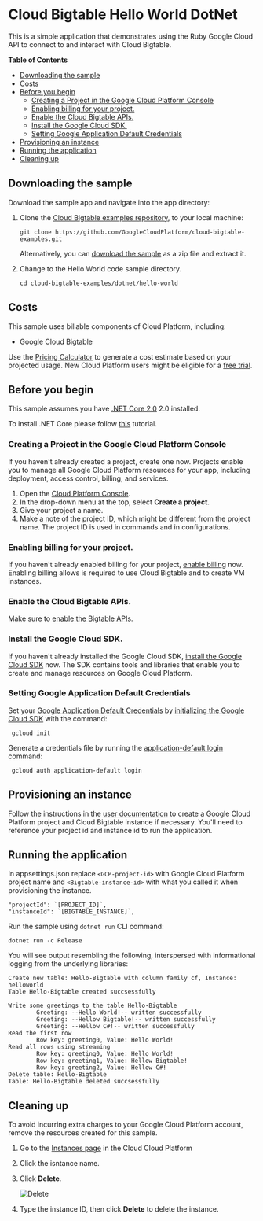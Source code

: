 # Cloud Bigtable Hello World DotNet
 
 This is a simple application that demonstrates using the Ruby Google Cloud
 API to connect to and interact with Cloud Bigtable.
 
 **Table of Contents**
 
 <!-- START doctoc generated TOC please keep comment here to allow auto update -->
 <!-- DON'T EDIT THIS SECTION, INSTEAD RE-RUN doctoc TO UPDATE -->
 
 
 - [Downloading the sample](#downloading-the-sample)
 - [Costs](#costs)
 - [Before you begin](#before-you-begin)
   - [Creating a Project in the Google Cloud Platform Console](#creating-a-project-in-the-google-cloud-platform-console)
   - [Enabling billing for your project.](#enabling-billing-for-your-project)
   - [Enable the Cloud Bigtable APIs.](#enable-the-cloud-bigtable-apis)
   - [Install the Google Cloud SDK.](#install-the-google-cloud-sdk)
   - [Setting Google Application Default Credentials](#setting-google-application-default-credentials)
 - [Provisioning an instance](#provisioning-an-instance)
 - [Running the application](#running-the-application)
 - [Cleaning up](#cleaning-up)
 
 <!-- END doctoc generated TOC please keep comment here to allow auto update -->
 
 
 ## Downloading the sample
 
 Download the sample app and navigate into the app directory:
 
 1.  Clone the [Cloud Bigtable examples repository][github-repo], to your local
     machine:
 
         git clone https://github.com/GoogleCloudPlatform/cloud-bigtable-examples.git
 
     Alternatively, you can [download the sample][github-zip] as a zip file and
     extract it.
 
 2.  Change to the Hello World code sample directory.
 
         cd cloud-bigtable-examples/dotnet/hello-world
 
 [github-repo]: https://github.com/GoogleCloudPlatform/cloud-bigtable-examples
 [github-zip]: https://github.com/GoogleCloudPlatform/cloud-bigtable-examples/archive/master.zip
 
 
 ## Costs
 
 This sample uses billable components of Cloud Platform, including:
 
 +   Google Cloud Bigtable
 
 Use the [Pricing Calculator][bigtable-pricing] to generate a cost estimate
 based on your projected usage.  New Cloud Platform users might be eligible for
 a [free trial][free-trial].
 
 [bigtable-pricing]: https://cloud.google.com/products/calculator/#id=1eb47664-13a2-4be1-9d16-6722902a7572
 [free-trial]: https://cloud.google.com/free-trial
 
 
 ## Before you begin
 
 This sample assumes you have [.NET Core 2.0][.NET Core] 2.0 installed.
 
 [.NET Core]:https://docs.microsoft.com/en-us/dotnet/core/
 
 To install .NET Core please follow [this][this] tutorial.
 
 [this]:https://www.microsoft.com/net/learn/get-started/windows 
 
 ### Creating a Project in the Google Cloud Platform Console
 
 If you haven't already created a project, create one now. Projects enable you to
 manage all Google Cloud Platform resources for your app, including
 deployment,
 access control, billing, and services.
 
 1. Open the [Cloud Platform Console][cloud-console].
 1. In the drop-down menu at the top, select **Create a project**.
 1. Give your project a name.
 1. Make a note of the project ID, which might be different from the project
    name. The project ID is used in commands and in configurations.
 
 [cloud-console]: https://console.cloud.google.com/
 
 ### Enabling billing for your project.
 
 If you haven't already enabled billing for your project, [enable
 billing][enable-billing] now.  Enabling billing allows is required to use
 Cloud Bigtable and to create VM instances.
 
 [enable-billing]: https://console.cloud.google.com/project/_/settings
 
 ### Enable the Cloud Bigtable APIs.
 
 Make sure to [enable the Bigtable APIs][enable-bigtable-api].
 
 [enable-bigtable-api]: https://console.cloud.google.com/apis/library?q=bigtable
 
 ### Install the Google Cloud SDK.
 
 If you haven't already installed the Google Cloud SDK, [install the Google
 Cloud SDK][cloud-sdk] now. The SDK contains tools and libraries that enable you
 to create and manage resources on Google Cloud Platform.
 
 [cloud-sdk]: https://cloud.google.com/sdk/
 
 ### Setting Google Application Default Credentials
 
 Set your [Google Application Default
 Credentials][application-default-credentials] by [initializing the Google Cloud
 SDK][cloud-sdk-init] with the command:
 
     gcloud init
 
 Generate a credentials file by running the [application-default login](https://cloud.google.com/sdk/gcloud/reference/auth/application-default/login) command:
 
     gcloud auth application-default login
 
 [cloud-sdk-init]: https://cloud.google.com/sdk/docs/initializing
 [application-default-credentials]: https://developers.google.com/identity/protocols/application-default-credentials
 
 
 ## Provisioning an instance
 
 Follow the instructions in the [user
 documentation](https://cloud.google.com/bigtable/docs/creating-instance) to
 create a Google Cloud Platform project and Cloud Bigtable instance if necessary.
 You'll need to reference your project id and instance id to run the
 application.
 
 
 ## Running the application
 
 In appsettings.json replace `<GCP-project-id>` with Google Cloud Platform project name and `<Bigtable-instance-id>` with what you called it when provisioning the instance.
 
    "projectId": `[PROJECT_ID]`,
    "instanceId": `[BIGTABLE_INSTANCE]`,
 
 Run the sample using `dotnet run` CLI command:
    
    dotnet run -c Release
 
 You will see output resembling the following, interspersed with informational logging
 from the underlying libraries:
 
    Create new table: Hello-Bigtable with column family cf, Instance: helloworld
    Table Hello-Bigtable created succsessfully

    Write some greetings to the table Hello-Bigtable
            Greeting: --Hello World!-- written successfully
            Greeting: --Hellow Bigtable!-- written successfully
            Greeting: --Hellow C#!-- written successfully
    Read the first row
            Row key: greeting0, Value: Hello World!
    Read all rows using streaming
            Row key: greeting0, Value: Hello World!
            Row key: greeting1, Value: Hellow Bigtable!
            Row key: greeting2, Value: Hellow C#!
    Delete table: Hello-Bigtable
    Table: Hello-Bigtable deleted succsessfully
 
 ## Cleaning up
 
 To avoid incurring extra charges to your Google Cloud Platform account, remove
 the resources created for this sample.
 
 1.  Go to the [Instances page][Instances page] in the Cloud Cloud Platform
 
     [Instances page]:https://console.cloud.google.com/project/_/bigtable/instances
 
 2.  Click the isntance name.
 
 3.  Click **Delete**.
 
     ![Delete]( https://cloud.google.com/bigtable/img/delete-quickstart-instance.png)
 
 4. Type the instance ID, then click **Delete** to delete the instance.